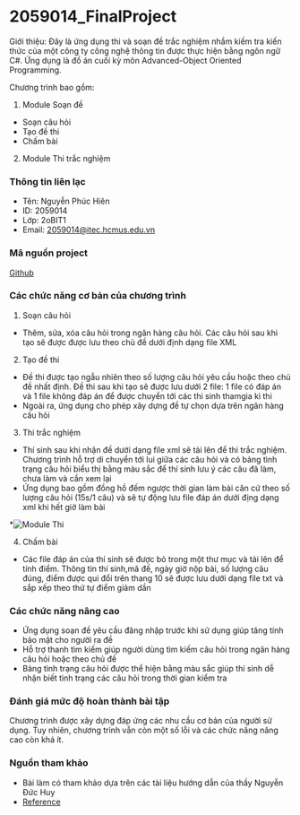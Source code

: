 # 2059014_FinalProject 
Giới thiệu: Đây là ứng dụng thi và soạn đề trắc nghiệm nhầm kiếm tra kiến thức của một công ty công nghệ thông tin được thực hiện bằng ngôn ngữ C#. Ứng dụng là đồ án cuối kỳ môn Advanced-Object Oriented Programming. 

Chương trình bao gồm:  
1. Module Soạn đề  
* Soạn câu hỏi  
* Tạo đề thi  
* Chấm bài  
2. Module Thi trắc nghiệm


### Thông tin liên lạc  
* Tên: Nguyễn Phúc Hiên  
* ID: 2059014
* Lớp: 2oBIT1
* Email: 2059014@itec.hcmus.edu.vn

### Mã nguồn project  
[Github](https://github.com/hiennguyn/2059014_FinalProject)  

### Các chức năng cơ bản của chương trình  
1. Soạn câu hỏi 
* Thêm, sửa, xóa câu hỏi trong ngân hàng câu hỏi. Các câu hỏi sau khi tạo sẽ được được lưu theo chủ đề dưới định dạng file XML  
2. Tạo đề thi
* Đề thi được tạo ngẫu nhiên theo số lượng câu hỏi yêu cầu hoặc theo chủ đề nhất định. Đề thi sau khi tạo sẽ được lưu dưới 2 file: 1 file có đáp án và 1 file không đáp án để được chuyển tới các thi sinh thamgia kì thi  
* Ngoài ra, ứng dụng cho phép xây dựng đề tự chọn dựa trên ngân hàng câu hỏi   
3. Thi trắc nghiệm
* Thí sinh sau khi nhận đề dưới dạng file xml sẽ tải lên để thi trắc nghiệm. Chương trình hỗ trợ di chuyển tới lui giữa các câu hỏi và có bảng tình trạng câu hỏi biểu thị bằng màu sắc để thí sinh lưu ý các câu đã làm, chưa làm và cần xem lại  
* Ứng dụng bao gồm đồng hồ đếm ngược thời gian làm bài căn cứ theo số lượng câu hỏi (15s/1 câu) và sẽ tự động lưu file đáp án dưới địng dạng xml khi hết giờ làm bài
  
*![Module Thi](https://drive.google.com/file/d/1-_7Xp7RPHlErQoiPK9ur9mpKhR5uFyY3/view?usp=drive_link)

4. Chấm bài  
* Các file đáp án của thí sinh sẽ được bỏ trong một thư mục và tải lên để tính điểm. Thông tin thí sinh,mã đề, ngày giờ nộp bài, số lượng câu đúng, điểm được qui đổi trên thang 10 sẽ được lưu dưới dạng file txt và sắp xếp theo thứ tự điểm giảm dần  

### Các chức năng nâng cao
* Ứng dụng soạn đề yêu cầu đăng nhập trước khi sử dụng giúp tăng tính bảo mật cho người ra đề
* Hỗ trợ thanh tìm kiếm giúp người dùng tìm kiếm câu hỏi trong ngân hàng câu hỏi hoặc theo chủ đề
* Bảng tình trạng câu hỏi được thể hiện bằng màu sắc giúp thí sinh dễ nhận biết tình trạng các câu hỏi trong thời gian kiểm tra  

### Đánh giá mức độ hoàn thành bài tập  
Chương trình được xây dựng đáp ứng các nhu cầu cơ bản của người sử dụng. Tuy nhiên, chương trình vẫn còn một số lỗi và các chức năng nâng cao còn khá ít.  

### Nguồn tham khảo
* Bài làm có tham khảo dựa trên các tài liệu hướng dẫn của thầy Nguyễn Đức Huy
* [Reference](https://docs.microsoft.com/vi-vn/dotnet/desktop/winforms/controls/enable-drag-and-drop-operations-with-wf-richtextbox-control?view=netframeworkdesktop-4.8)



